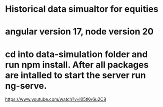 # Historical data simualtor for equities
# angular version 17, node version 20
# cd into data-simulation folder and run npm install.  After all packages are intalled to start the server run ng-serve.

https://www.youtube.com/watch?v=I05tKv6u2C8
